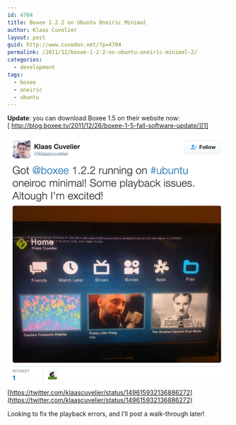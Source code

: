 ```yaml
---
id: 4704
title: Boxee 1.2.2 on Ubuntu Oneiric Minimal
author: Klaas Cuvelier
layout: post
guid: http://www.cuvedev.net/?p=4704
permalink: /2011/12/boxee-1-2-2-on-ubuntu-oneiric-minimal-2/
categories:
  - development
tags:
  - boxee
  - oneiric
  - ubuntu
---
```

**Update**: you can download Boxee 1.5 on their website now:  
[ http://blog.boxee.tv/2011/12/26/boxee-1-5-fall-software-update/][1]


![Screenshot tweet](/public/2011/12/boxee-oneiric.png)
[https://twitter.com/klaascuvelier/status/149615932136886272](https://twitter.com/klaascuvelier/status/149615932136886272)


Looking to fix the playback errors, and I&#8217;ll post a walk-through later!

 [1]: http://blog.boxee.tv/2011/12/26/boxee-1-5-fall-software-update/ "http://blog.boxee.tv/2011/12/26/boxee-1-5-fall-software-update/"